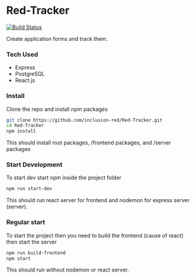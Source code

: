 # Red-Tracker
[![Build Status](https://travis-ci.com/inclusion-red/Red-Tracker.svg?branch=master)](https://travis-ci.com/inclusion-red/Red-Tracker)

Create application forms and track them.

### Tech Used
- Express
- PostgreSQL
- React.js

### Install
Clone the repo and install npm packages
```bash
git clone https://github.com/inclusion-red/Red-Tracker.git
cd Red-Tracker
npm install
```
This should install root packages, /frontend packages, and /server packages

### Start Development
To start dev start npm inside the project folder
```bash
npm run start-dev
```
This should run react server for frontend and nodemon for express server (server).


### Regular start
To start the project then you need to build the frontend (cause of react) then start the server
```bash
npm run build-frontend
npm start
```
This should run without nodemon or react server.
